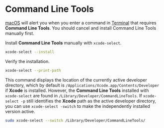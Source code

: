 # Command Line Tools

[macOS](macOS.md) will alert you when you enter a command in [Terminal](Terminal.md) that requires **Command Line Tools**. You should cancel and install Command Line Tools manually first.

Install **Command Line Tools** manually with `xcode-select`.

```zsh
xcode-select --install
```

Verify the installation.

```zsh
xcode-select --print-path
```

This command displays the location of the currently active developer directory, which by default is `/Applications/Xcode.app/Contents/Developer` if **Xcode** is installed. However, the **Command Line Tools** installed with `xcode-select` are found in `/Library/Developer/CommandLineTools`. If `xcode-select -p` still identifies the **Xcode** path as the active developer directory, you can use `xcode-select -switch` to make the independently installed version active.

```zsh
sudo xcode-select --switch /Library/Developer/CommandLineTools/
```
